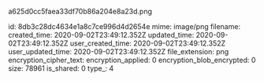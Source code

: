 a625d0cc5faea33df70b86a204e8a23d.png

id: 8db3c28dc4634e1a8c7ce996d4d2654e
mime: image/png
filename: 
created_time: 2020-09-02T23:49:12.352Z
updated_time: 2020-09-02T23:49:12.352Z
user_created_time: 2020-09-02T23:49:12.352Z
user_updated_time: 2020-09-02T23:49:12.352Z
file_extension: png
encryption_cipher_text: 
encryption_applied: 0
encryption_blob_encrypted: 0
size: 78961
is_shared: 0
type_: 4